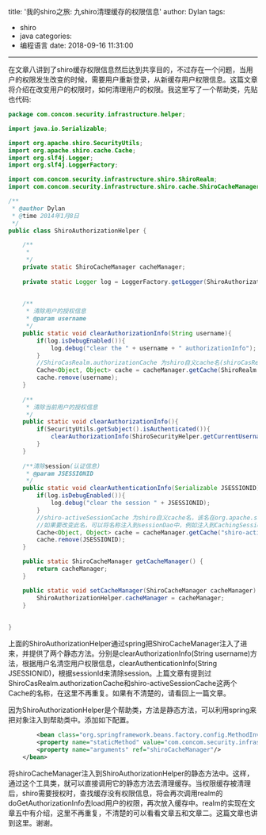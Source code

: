 title: '我的shiro之旅: 九shiro清理缓存的权限信息'
author: Dylan
tags:
  - shiro
  - java
categories:
  - 编程语言
date: 2018-09-16 11:31:00
---
在文章八讲到了shiro缓存权限信息然后达到共享目的，不过存在一个问题，当用户的权限发生改变的时候，需要用户重新登录，从新缓存用户权限信息。这篇文章将介绍在改变用户的权限时，如何清理用户的权限。我这里写了一个帮助类，先贴也代码:
```java
package com.concom.security.infrastructure.helper;

import java.io.Serializable;

import org.apache.shiro.SecurityUtils;
import org.apache.shiro.cache.Cache;
import org.slf4j.Logger;
import org.slf4j.LoggerFactory;

import com.concom.security.infrastructure.shiro.ShiroRealm;
import com.concom.security.infrastructure.shiro.cache.ShiroCacheManager;

/**
 * @author Dylan
 * @time 2014年1月8日
 */
public class ShiroAuthorizationHelper {

	/**
	 * 
	 */
	private static ShiroCacheManager cacheManager;
	
	private static Logger log = LoggerFactory.getLogger(ShiroAuthorizationHelper.class);
	
	
	/**
	 * 清除用户的授权信息
	 * @param username
	 */
	public static void clearAuthorizationInfo(String username){
		if(log.isDebugEnabled()){
			log.debug("clear the " + username + " authorizationInfo");
		}
		//ShiroCasRealm.authorizationCache 为shiro自义cache名(shiroCasRealm为我们定义的reaml类的类名)
		Cache<Object, Object> cache = cacheManager.getCache(ShiroRealm.REALM_NAME+".authorizationCache");
		cache.remove(username);
	}
	
	/**
	 * 清除当前用户的授权信息
	 */
	public static void clearAuthorizationInfo(){
		if(SecurityUtils.getSubject().isAuthenticated()){
			clearAuthorizationInfo(ShiroSecurityHelper.getCurrentUsername());
		}
	}
	
	/**清除session(认证信息)
	 * @param JSESSIONID
	 */
	public static void clearAuthenticationInfo(Serializable JSESSIONID){
		if(log.isDebugEnabled()){
			log.debug("clear the session " + JSESSIONID);
		}
		//shiro-activeSessionCache 为shiro自义cache名，该名在org.apache.shiro.session.mgt.eis.CachingSessionDAO抽象类中定义
		//如果要改变此名，可以将名称注入到sessionDao中，例如注入到CachingSessionDAO的子类EnterpriseCacheSessionDAO类中
		Cache<Object, Object> cache = cacheManager.getCache("shiro-activeSessionCache");
		cache.remove(JSESSIONID);
	}

	public static ShiroCacheManager getCacheManager() {
		return cacheManager;
	}

	public static void setCacheManager(ShiroCacheManager cacheManager) {
		ShiroAuthorizationHelper.cacheManager = cacheManager;
	}
	
	
}
```

上面的ShiroAuthorizationHelper通过spring把ShiroCacheManager注入了进来，并提供了两个静态方法。分别是clearAuthorizationInfo(String username)方法，根据用户名清空用户权限信息，clearAuthenticationInfo(String JSESSIONID)，根据sessionId来清除session。上篇文章有提到过ShiroCasRealm.authorizationCache和shiro-activeSessionCache这两个Cache的名称，在这里不再重复。如果有不清楚的，请看回上一篇文章。

因为ShiroAuthorizationHelper是个帮助类，方法是静态方法，可以利用spring来把对象注入到帮助类中。添加如下配置。

```xml
        <bean class="org.springframework.beans.factory.config.MethodInvokingFactoryBean">
		<property name="staticMethod" value="com.concom.security.infrastructure.helper.ShiroAuthorizationHelper.setCacheManager" />
		<property name="arguments" ref="shiroCacheManager"/>
	</bean>
```
将shiroCacheManager注入到ShiroAuthorizationHelper的静态方法中。这样，通过这个工具类，就可以直接调用它的静态方法去清理缓存。当权限缓存被清理后，shiro需要授权时，查找缓存没有权限信息，将会再次调用realm的doGetAuthorizationInfo去load用户的权限，再次放入缓存中。realm的实现在文章五中有介绍，这里不再重复，不清楚的可以看看文章五和文章二。这篇文章也讲到这里。谢谢。